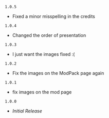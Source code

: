 `1.0.5`
- Fixed a minor misspelling in the credits

`1.0.4`
- Changed the order of presentation

`1.0.3`
- I just want the images fixed :(

`1.0.2`
- Fix the images on the ModPack page again

`1.0.1`
- fix images on the mod page

`1.0.0`
- *Initial  Release*
